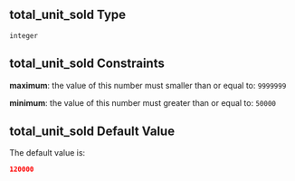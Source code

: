 ## total_unit_sold Type

`integer`

## total_unit_sold Constraints

**maximum**: the value of this number must smaller than or equal to: `9999999`

**minimum**: the value of this number must greater than or equal to: `50000`

## total_unit_sold Default Value

The default value is:

```json
120000
```
